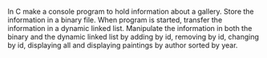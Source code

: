 In C make a console program to hold information about a gallery. Store the information in a binary file. When program is started, transfer the information in a dynamic linked list. Manipulate the information in both the binary and the dynamic linked list by adding by id, removing by id, changing by id, displaying all and displaying paintings by author sorted by year.
